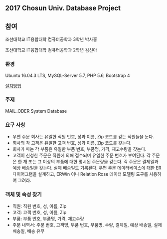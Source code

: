 ## 2017 Chosun Univ. Database Project


## 참여
조선대학교 IT융합대학 컴퓨터공학과 3학년 박사홍

조선대학교 IT융합대학 컴퓨터공학과 2학년 김신아

### 환경
Ubuntu 16.04.3 LTS, MySQL-Server 5.7, PHP 5.6, Bootstrap 4

[설치방법](https://github.com/k3y6reak/2017_Database/blob/master/install.md)

### 주제
MAIL_ODER System Database

### 요구 사항
- 우편 주문 회사는 유일한 직원 번호, 성과 이름, Zip 코드를 갖는 직원들을 둔다.
- 회사의 각 고객은 유일한 고객 번호, 성과 이름, Zip 코드를 갖는다.
- 회사가 파는 각 부품은 유일한 부품 번호, 부품명, 가격, 재고수량을 갖는다.
- 고객이 신청한 주문은 직원에 의해 접수되며 유일한 주문 번호가 부여된다. 각 주문은 한 개 또는 그 이상의 부품에 대한 명시된 주문량을 갖는다. 각 주문은 결제일과 예상 배송일을 갖는다. 실제 배송일도 기록된다. 우편 주문 데이터베이스에 대한 ER 다이어그램을 설계하고, ERWin 이나 Relation Rose 데이터 모델링 도구를 사용하여 그려라.

### 객체 및 속성 찾기
- 직원: 직원 번호, 성, 이름, Zip
- 고객: 고객 번호, 성, 이름, Zip
- 부품: 부품 번호, 부품명, 가격, 재고수량
- 주문 내역서: 주문 번호, 고객명, 부품 번호, 부품명, 수량, 결제일, 예상 배송일, 실제 배송일, 배송 유무
